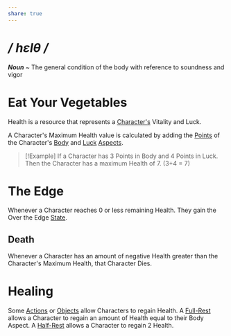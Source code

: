 ```yaml
---
share: true
---
```

# */ hɛlθ /*
***Noun*** ~ The general condition of the body with reference to soundness and vigor
# Eat Your Vegetables
Health is a resource that represents a [Character's](../Introduction/TTRPG.md#Characters) Vitality and Luck.

A Character's Maximum Health value is calculated by adding the [Points](./Point.md) of the Character's [Body](./Aspect.md#♥%20Body) and [Luck](./Aspect.md#♣%20Luck) [Aspects](./Aspect.md).
>[!Example]
>If a Character has 3 Points in Body and 4 Points in Luck. Then the Character has a maximum Health of 7. (3+4 = 7)
# The Edge
Whenever a Character reaches 0 or less remaining Health. They gain the Over the Edge [State](./State.md).
## Death
Whenever a Character has an amount of negative Health greater than the Character's Maximum Health, that Character Dies.
# Healing
Some [Actions](./Action.md) or [Objects](./Object.md) allow Characters to regain Health.
A [Full-Rest](./Life.md#Full-Rest) allows a Character to regain an amount of Health equal to their Body Aspect.
A [Half-Rest](./Life.md#Half-Rest) allows a Character to regain 2 Health.